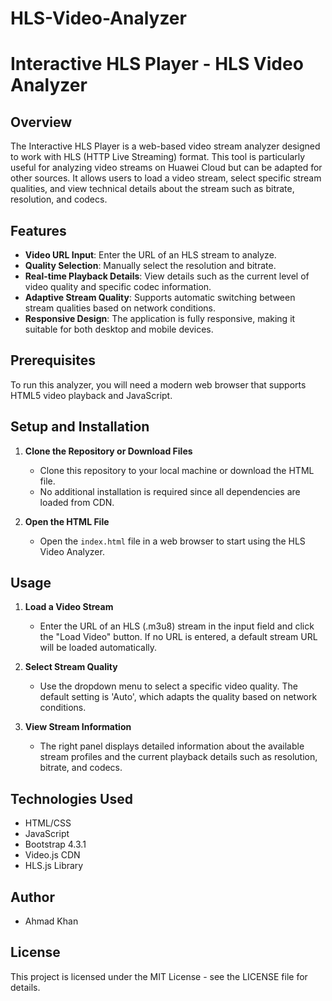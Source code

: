 ﻿# HLS-Video-Analyzer

# Interactive HLS Player - HLS Video Analyzer

## Overview
The Interactive HLS Player is a web-based video stream analyzer designed to work with HLS (HTTP Live Streaming) format. This tool is particularly useful for analyzing video streams on Huawei Cloud but can be adapted for other sources. It allows users to load a video stream, select specific stream qualities, and view technical details about the stream such as bitrate, resolution, and codecs.

## Features
- **Video URL Input**: Enter the URL of an HLS stream to analyze.
- **Quality Selection**: Manually select the resolution and bitrate.
- **Real-time Playback Details**: View details such as the current level of video quality and specific codec information.
- **Adaptive Stream Quality**: Supports automatic switching between stream qualities based on network conditions.
- **Responsive Design**: The application is fully responsive, making it suitable for both desktop and mobile devices.

## Prerequisites
To run this analyzer, you will need a modern web browser that supports HTML5 video playback and JavaScript.

## Setup and Installation
1. **Clone the Repository or Download Files**
   - Clone this repository to your local machine or download the HTML file.
   - No additional installation is required since all dependencies are loaded from CDN.

2. **Open the HTML File**
   - Open the `index.html` file in a web browser to start using the HLS Video Analyzer.

## Usage
1. **Load a Video Stream**
   - Enter the URL of an HLS (.m3u8) stream in the input field and click the "Load Video" button. If no URL is entered, a default stream URL will be loaded automatically.

2. **Select Stream Quality**
   - Use the dropdown menu to select a specific video quality. The default setting is 'Auto', which adapts the quality based on network conditions.

3. **View Stream Information**
   - The right panel displays detailed information about the available stream profiles and the current playback details such as resolution, bitrate, and codecs.

## Technologies Used
- HTML/CSS
- JavaScript
- Bootstrap 4.3.1
- Video.js CDN
- HLS.js Library

## Author
- Ahmad Khan

## License
This project is licensed under the MIT License - see the LICENSE file for details. 
